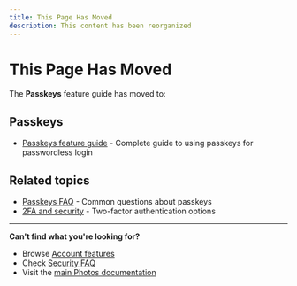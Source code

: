 ```yaml
---
title: This Page Has Moved
description: This content has been reorganized
---
```


# This Page Has Moved

The **Passkeys** feature guide has moved to:

## Passkeys
- [Passkeys feature guide](/photos/features/account/passkeys) - Complete guide to using passkeys for passwordless login

## Related topics
- [Passkeys FAQ](/photos/faq/account-creation#use-passkeys) - Common questions about passkeys
- [2FA and security](/photos/faq/security-and-privacy#2fa) - Two-factor authentication options

---

**Can't find what you're looking for?**
- Browse [Account features](/photos/features/account/family-plans)
- Check [Security FAQ](/photos/faq/security-and-privacy)
- Visit the [main Photos documentation](/photos/)

